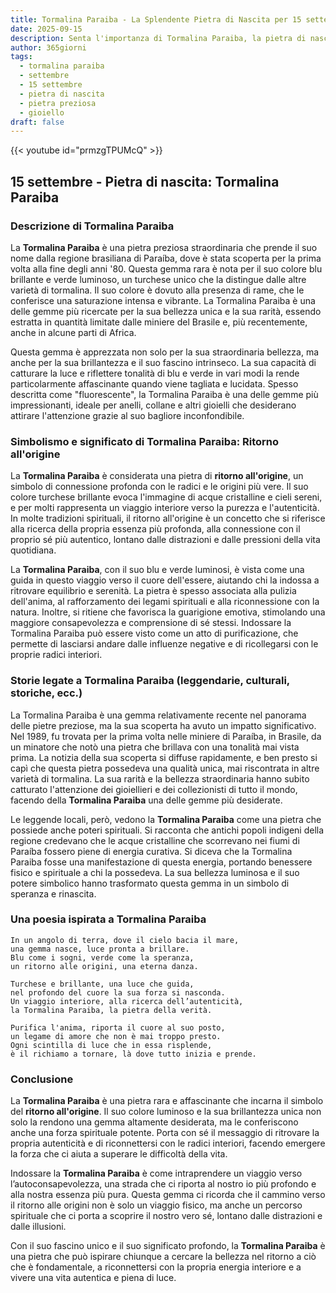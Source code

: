 ```yaml
---
title: Tormalina Paraiba - La Splendente Pietra di Nascita per 15 settembre
date: 2025-09-15
description: Senta l'importanza di Tormalina Paraiba, la pietra di nascita di 15 settembre che simboleggia Ritorno all'origine. Lasci che la sua bellezza e il suo significato illuminino la sua giornata.
author: 365giorni
tags:
  - tormalina paraiba
  - settembre
  - 15 settembre
  - pietra di nascita
  - pietra preziosa
  - gioiello
draft: false
---
```


{{< youtube id="prmzgTPUMcQ" >}}

## 15 settembre - Pietra di nascita: Tormalina Paraiba

### Descrizione di Tormalina Paraiba

La **Tormalina Paraiba** è una pietra preziosa straordinaria che prende il suo nome dalla regione brasiliana di Paraíba, dove è stata scoperta per la prima volta alla fine degli anni '80. Questa gemma rara è nota per il suo colore blu brillante e verde luminoso, un turchese unico che la distingue dalle altre varietà di tormalina. Il suo colore è dovuto alla presenza di rame, che le conferisce una saturazione intensa e vibrante. La Tormalina Paraiba è una delle gemme più ricercate per la sua bellezza unica e la sua rarità, essendo estratta in quantità limitate dalle miniere del Brasile e, più recentemente, anche in alcune parti di Africa.

Questa gemma è apprezzata non solo per la sua straordinaria bellezza, ma anche per la sua brillantezza e il suo fascino intrinseco. La sua capacità di catturare la luce e riflettere tonalità di blu e verde in vari modi la rende particolarmente affascinante quando viene tagliata e lucidata. Spesso descritta come "fluorescente", la Tormalina Paraiba è una delle gemme più impressionanti, ideale per anelli, collane e altri gioielli che desiderano attirare l'attenzione grazie al suo bagliore inconfondibile.

### Simbolismo e significato di Tormalina Paraiba: Ritorno all'origine

La **Tormalina Paraiba** è considerata una pietra di **ritorno all'origine**, un simbolo di connessione profonda con le radici e le origini più vere. Il suo colore turchese brillante evoca l'immagine di acque cristalline e cieli sereni, e per molti rappresenta un viaggio interiore verso la purezza e l'autenticità. In molte tradizioni spirituali, il ritorno all'origine è un concetto che si riferisce alla ricerca della propria essenza più profonda, alla connessione con il proprio sé più autentico, lontano dalle distrazioni e dalle pressioni della vita quotidiana.

La **Tormalina Paraiba**, con il suo blu e verde luminosi, è vista come una guida in questo viaggio verso il cuore dell'essere, aiutando chi la indossa a ritrovare equilibrio e serenità. La pietra è spesso associata alla pulizia dell'anima, al rafforzamento dei legami spirituali e alla riconnessione con la natura. Inoltre, si ritiene che favorisca la guarigione emotiva, stimolando una maggiore consapevolezza e comprensione di sé stessi. Indossare la Tormalina Paraiba può essere visto come un atto di purificazione, che permette di lasciarsi andare dalle influenze negative e di ricollegarsi con le proprie radici interiori.

### Storie legate a Tormalina Paraiba (leggendarie, culturali, storiche, ecc.)

La Tormalina Paraiba è una gemma relativamente recente nel panorama delle pietre preziose, ma la sua scoperta ha avuto un impatto significativo. Nel 1989, fu trovata per la prima volta nelle miniere di Paraíba, in Brasile, da un minatore che notò una pietra che brillava con una tonalità mai vista prima. La notizia della sua scoperta si diffuse rapidamente, e ben presto si capì che questa pietra possedeva una qualità unica, mai riscontrata in altre varietà di tormalina. La sua rarità e la bellezza straordinaria hanno subito catturato l'attenzione dei gioiellieri e dei collezionisti di tutto il mondo, facendo della **Tormalina Paraiba** una delle gemme più desiderate.

Le leggende locali, però, vedono la **Tormalina Paraiba** come una pietra che possiede anche poteri spirituali. Si racconta che antichi popoli indigeni della regione credevano che le acque cristalline che scorrevano nei fiumi di Paraíba fossero piene di energia curativa. Si diceva che la Tormalina Paraiba fosse una manifestazione di questa energia, portando benessere fisico e spirituale a chi la possedeva. La sua bellezza luminosa e il suo potere simbolico hanno trasformato questa gemma in un simbolo di speranza e rinascita.

### Una poesia ispirata a Tormalina Paraiba

```
In un angolo di terra, dove il cielo bacia il mare,
una gemma nasce, luce pronta a brillare.
Blu come i sogni, verde come la speranza,
un ritorno alle origini, una eterna danza.

Turchese e brillante, una luce che guida,
nel profondo del cuore la sua forza si nasconda.
Un viaggio interiore, alla ricerca dell’autenticità,
la Tormalina Paraiba, la pietra della verità.

Purifica l'anima, riporta il cuore al suo posto,
un legame di amore che non è mai troppo presto.
Ogni scintilla di luce che in essa risplende,
è il richiamo a tornare, là dove tutto inizia e prende.
```

### Conclusione

La **Tormalina Paraiba** è una pietra rara e affascinante che incarna il simbolo del **ritorno all'origine**. Il suo colore luminoso e la sua brillantezza unica non solo la rendono una gemma altamente desiderata, ma le conferiscono anche una forza spirituale potente. Porta con sé il messaggio di ritrovare la propria autenticità e di riconnettersi con le radici interiori, facendo emergere la forza che ci aiuta a superare le difficoltà della vita.

Indossare la **Tormalina Paraiba** è come intraprendere un viaggio verso l’autoconsapevolezza, una strada che ci riporta al nostro io più profondo e alla nostra essenza più pura. Questa gemma ci ricorda che il cammino verso il ritorno alle origini non è solo un viaggio fisico, ma anche un percorso spirituale che ci porta a scoprire il nostro vero sé, lontano dalle distrazioni e dalle illusioni.

Con il suo fascino unico e il suo significato profondo, la **Tormalina Paraiba** è una pietra che può ispirare chiunque a cercare la bellezza nel ritorno a ciò che è fondamentale, a riconnettersi con la propria energia interiore e a vivere una vita autentica e piena di luce.